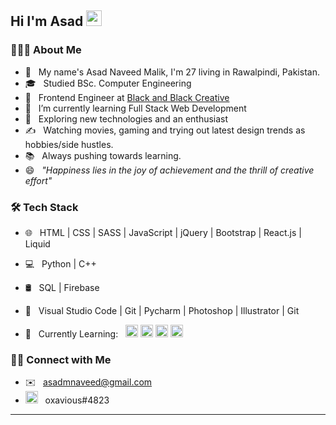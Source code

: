 <h2> Hi I'm Asad <img src="https://s3.gifyu.com/images/a74b7591a283c4fed.gif" width="25"></h2>





<h3> 👨🏻‍💻 About Me </h3>

- 👋 &nbsp; My name's Asad Naveed Malik, I'm 27 living in Rawalpindi, Pakistan.
- 🎓 &nbsp; Studied BSc. Computer Engineering
- 💼 &nbsp; Frontend Engineer at [Black and Black Creative](https://www.blackandblackcreative.com)
- 🔭 &nbsp; I’m currently learning Full Stack Web Development
- 🌱 &nbsp; Exploring new technologies and an enthusiast
- ✍️ &nbsp; Watching movies, gaming and trying out latest design trends as hobbies/side hustles.
- 📚 &nbsp; Always pushing towards learning.
- 😄 &nbsp; *"Happiness lies in the joy of achievement and the thrill of creative effort"* 




<h3>🛠 Tech Stack</h3>

- 🌐 &nbsp; HTML | CSS | SASS | JavaScript | jQuery | Bootstrap | React.js | Liquid 
- 💻 &nbsp; Python | C++  
- 🛢 &nbsp; SQL | Firebase 
- 🔧 &nbsp; Visual Studio Code | Git | Pycharm | Photoshop | Illustrator | Git

- 📖 &nbsp; Currently Learning: &nbsp; <img height="20" src="https://upload.wikimedia.org/wikipedia/commons/thumb/a/a7/React-icon.svg/1280px-React-icon.svg.png"> <img height="20" src="https://upload.wikimedia.org/wikipedia/commons/thumb/d/d9/Node.js_logo.svg/1280px-Node.js_logo.svg.png"> <img height="20" src="https://www.djangoproject.com/m/img/logos/django-logo-negative.png"> <img height="20" src="https://angular.io/assets/images/logos/angularjs/AngularJS-Shield.svg">

<h3> 🤝🏻 Connect with Me </h3>

- ✉️ &nbsp; asadmnaveed@gmail.com
- <img height="20" src="https://cdn.logojoy.com/wp-content/uploads/20210422095037/discord-mascot.png"> &nbsp; oxavious#4823

---








